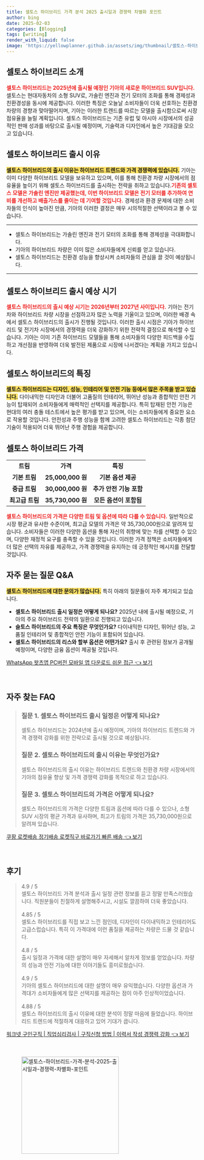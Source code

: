 ```yaml
---
title: 셀토스 하이브리드 가격 분석 2025 출시일과 경쟁력 차별화 포인트
author: bing
date: 2025-02-03
categories: [Blogging]
tags: [writing]
render_with_liquid: false
image: 'https://yellowplanner.github.io/assets/img/thumbnail/셀토스-하이브리드-가격-분석-2025-출시일과-경쟁력-차별화-포인트.webp'
---
```



<h2 id='셀토스_hybrid_소개'>셀토스 하이브리드 소개</h2>

<p><b><span style="color: #ee2323;">셀토스 하이브리드는 2025년에 출시될 예정인 기아의 새로운 하이브리드 SUV입니다.</span></b> 셀토스는 현대자동차의 소형 SUV로, 가솔린 엔진과 전기 모터의 조화를 통해 경제성과 친환경성을 동시에 제공합니다. 이러한 특징은 오늘날 소비자들이 더욱 선호하는 친환경 차량의 경향과 맞아떨어지며, 기아는 이러한 트렌드를 따르는 모델을 출시함으로써 시장 점유율을 늘릴 계획입니다. 셀토스 하이브리드는 기존 유럽 및 아시아 시장에서의 성공적인 판매 성과를 바탕으로 출시될 예정이며, 기술력과 디자인에서 높은 기대감을 모으고 있습니다.</p>

<h2 id='셀토스_hybrid_출시_이유'>셀토스 하이브리드 출시 이유</h2>

<p><b><span style="background-color: #ffe066;">셀토스 하이브리드의 출시 이유는 하이브리드 트렌드와 가격 경쟁력에 있습니다.</span></b> 기아는 이미 다양한 하이브리드 모델을 보유하고 있으며, 이를 통해 친환경 차량 시장에서의 점유율을 높이기 위해 셀토스 하이브리드를 출시하는 전략을 취하고 있습니다.<b><span style="color: #ee2323;">기존의 셀토스 모델은 가솔린 엔진만 제공했는데, 이번 하이브리드 모델은 전기 모터를 추가하여 연비를 개선하고 배출가스를 줄이는 데 기여할 것입니다.</span></b> 경제성과 환경 문제에 대한 소비자들의 인식이 높아진 만큼, 기아의 이러한 결정은 매우 시의적절한 선택이라고 볼 수 있습니다.</p>

<hr />

<ul>
    <li>셀토스 하이브리드는 가솔린 엔진과 전기 모터의 조화를 통해 경제성을 극대화합니다.</li>
    <li>기아의 하이브리드 차량은 이미 많은 소비자들에게 신뢰를 얻고 있습니다.</li>
    <li>셀토스 하이브리드는 친환경 성능을 향상시켜 소비자들의 관심을 끌 것이 예상됩니다.</li>
</ul>

<hr />

<h2 id='셀토스_hybrid_출시_예상_시기'>셀토스 하이브리드 출시 예상 시기</h2>

<p><b><span style="color: #ee2323;">셀토스 하이브리드의 출시 예상 시기는 2026년부터 2027년 사이입니다.</span></b> 기아는 전기차와 하이브리드 차량 시장을 선점하고자 많은 노력을 기울이고 있으며, 이러한 배경 속에서 셀토스 하이브리드의 출시가 진행될 것입니다. 이러한 출시 시점은 기아가 하이브리드 및 전기차 시장에서의 경쟁력을 더욱 강화하기 위한 전략적 결정으로 해석할 수 있습니다. 기아는 이미 기존 하이브리드 모델들을 통해 소비자들의 다양한 피드백을 수집하고 개선점을 반영하여 더욱 발전된 제품으로 시장에 나서겠다는 계획을 가지고 있습니다.</p>

<h2 id='셀토스_hybrid_특징'>셀토스 하이브리드의 특징</h2>

<p><b><span style="background-color: #ffe066;">셀토스 하이브리드는 디자인, 성능, 인테리어 및 안전 기능 등에서 많은 주목을 받고 있습니다.</span></b> 다이내믹한 디자인과 더불어 고품질의 인테리어, 뛰어난 성능과 종합적인 안전 기능이 탑재되어 소비자들에게 매력적인 선택지를 제공합니다. 특히 탑재된 안전 기능은 현대의 여러 충돌 테스트에서 높은 평가를 받고 있으며, 이는 소비자들에게 중요한 요소로 작용할 것입니다. 안전성과 주행 성능을 함께 고려한 셀토스 하이브리드는 각종 첨단 기술이 적용되어 더욱 뛰어난 주행 경험을 제공합니다.</p>

<h2 id='셀토스_hybrid_가격'>셀토스 하이브리드 가격</h2>

<table>
    <tr>
        <td style="text-align: center; height: 17px;"><b>트림</b></td>
        <td style="text-align: center; height: 17px;"><b>가격</b></td>
        <td style="text-align: center; height: 17px;"><b>특징</b></td>
    </tr>
    <tr>
        <td style="text-align: center; height: 17px;"><b>기본 트림</b></td>
        <td style="text-align: center; height: 17px;"><b>25,000,000 원</b></td>
        <td style="text-align: center; height: 17px;"><b>기본 옵션 제공</b></td>
    </tr>
    <tr>
        <td style="text-align: center; height: 17px;"><b>중급 트림</b></td>
        <td style="text-align: center; height: 17px;"><b>30,000,000 원</b></td>
        <td style="text-align: center; height: 17px;"><b>추가 안전 기능 포함</b></td>
    </tr>
    <tr>
        <td style="text-align: center; height: 17px;"><b>최고급 트림</b></td>
        <td style="text-align: center; height: 17px;"><b>35,730,000 원</b></td>
        <td style="text-align: center; height: 17px;"><b>모든 옵션이 포함됨</b></td>
    </tr>
</table>

<p><b><span style="color: #ee2323;">셀토스 하이브리드의 가격은 다양한 트림 및 옵션에 따라 다를 수 있습니다.</span></b> 일반적으로 시장 평균과 유사한 수준이며, 최고급 모델의 가격은 약 35,730,000원으로 알려져 있습니다. 소비자들은 이러한 다양한 옵션을 통해 자신의 취향에 맞는 차를 선택할 수 있으며, 다양한 재정적 요구를 충족할 수 있을 것입니다. 이러한 가격 정책은 소비자들에게 더 많은 선택의 자유를 제공하고, 가격 경쟁력을 유지하는 데 긍정적인 메시지를 전달할 것입니다.</p>

<h2 id='셀토스_hybrid_QA'>자주 묻는 질문 Q&A</h2>

<p><b><span style="background-color: #ffe066;">셀토스 하이브리드에 대한 문의가 많습니다.</span></b> 특히 아래의 질문들이 자주 제기되고 있습니다.</p>

<ul>
    <li><b>셀토스 하이브리드 출시 일정은 어떻게 되나요?</b> 2025년 내에 출시될 예정으로, 기아의 주요 하이브리드 전략의 일환으로 진행되고 있습니다.</li>
    <li><b>슬토스 하이브리드의 주요 특징은 무엇인가요?</b> 다이내믹한 디자인, 뛰어난 성능, 고품질 인테리어 및 종합적인 안전 기능이 포함되어 있습니다.</li>
    <li><b>셀토스 하이브리드의 리스와 할부 옵션은 어떤가요?</b> 출시 후 관련된 정보가 공개될 예정이며, 다양한 금융 옵션이 제공될 것입니다.</li>
</ul>


<p><a class="click-button" title="WhatsApp 왓츠앱 PC버전 모바일 앱 다운로드 쉬운 접근" href="https://yellowplanner.github.io/posts/WhatsApp-%EC%99%93%EC%B8%A0%EC%95%B1-PC%EB%B2%84%EC%A0%84-%EB%AA%A8%EB%B0%94%EC%9D%BC-%EC%95%B1-%EB%8B%A4%EC%9A%B4%EB%A1%9C%EB%93%9C-%EC%89%AC%EC%9A%B4-%EC%A0%91%EA%B7%BC/" rel="dofollow">WhatsApp 왓츠앱 PC버전 모바일 앱 다운로드 쉬운 접근 👈 보기</a></p><br>
<h2 id='자주_찾는_FAQ'>자주 찾는 FAQ</h2>
<div itemscope="" itemtype="https://schema.org/FAQPage"> 
<blockquote> 
<div itemscope="" itemprop="mainEntity" itemtype="https://schema.org/Question"> 
<h3 itemprop="name">질문 1. 셀토스 하이브리드 출시 일정은 어떻게 되나요?</h3> 
<div itemscope="" itemprop="acceptedAnswer" itemtype="https://schema.org/Answer"> 
<span itemprop="text"> 
<p>셀토스 하이브리드는 2024년에 출시 예정이며, 기아의 하이브리드 트렌드와 가격 경쟁력 강화를 위한 전략으로 출시될 것으로 예상됩니다.</p> 
</span> 
</div> 
</div> 
<div itemscope="" itemprop="mainEntity" itemtype="https://schema.org/Question"> 
<h3 itemprop="name">질문 2. 셀토스 하이브리드의 출시 이유는 무엇인가요?</h3> 
<div itemscope="" itemprop="acceptedAnswer" itemtype="https://schema.org/Answer"> 
<span itemprop="text"> 
<p>셀토스 하이브리드의 출시 이유는 하이브리드 트렌드와 친환경 차량 시장에서의 기아의 점유율 향상 및 가격 경쟁력 강화를 목적으로 하고 있습니다.</p> 
</span> 
</div> 
</div> 
<div itemscope="" itemprop="mainEntity" itemtype="https://schema.org/Question"> 
<h3 itemprop="name">질문 3. 셀토스 하이브리드의 가격은 어떻게 되나요?</h3> 
<div itemscope="" itemprop="acceptedAnswer" itemtype="https://schema.org/Answer"> 
<span itemprop="text"> 
<p>셀토스 하이브리드의 가격은 다양한 트림과 옵션에 따라 다를 수 있으나, 소형 SUV 시장의 평균 가격과 유사하며, 최고가 트림의 가격은 35,730,000원으로 알려져 있습니다.</p> 
</span> 
</div> 
</div> 
</blockquote> 
</div>
<p><a class="click-button" title="쿠팡 로켓배송 정기배송 로켓직구 바로가기 빠른 배송" href="https://yellowplanner.github.io/posts/%EC%BF%A0%ED%8C%A1-%EB%A1%9C%EC%BC%93%EB%B0%B0%EC%86%A1-%EC%A0%95%EA%B8%B0%EB%B0%B0%EC%86%A1-%EB%A1%9C%EC%BC%93%EC%A7%81%EA%B5%AC-%EB%B0%94%EB%A1%9C%EA%B0%80%EA%B8%B0-%EB%B9%A0%EB%A5%B8-%EB%B0%B0%EC%86%A1/" rel="dofollow">쿠팡 로켓배송 정기배송 로켓직구 바로가기 빠른 배송 👈 보기</a></p><br>
<h2 id='후기'>후기</h2>
<div itemscope itemtype="https://schema.org/Product">
  <blockquote>
  <div itemprop="review" itemscope itemtype="https://schema.org/Review">
      <div itemprop="reviewRating" itemscope itemtype="https://schema.org/Rating"> <span itemprop="ratingValue">4.9</span> / <span itemprop="bestRating">5</span> </div>
      <span itemprop="reviewBody">셀토스 하이브리드 가격 분석과 출시 일정 관련 정보를 듣고 정말 만족스러웠습니다. 직원분들이 친절하게 설명해주시고, 시설도 깔끔하여 더욱 좋았습니다.</span>
  </div>
  <br>
  <div itemprop="review" itemscope itemtype="https://schema.org/Review">
      <div itemprop="reviewRating" itemscope itemtype="https://schema.org/Rating"> <span itemprop="ratingValue">4.85</span> / <span itemprop="bestRating">5</span> </div>
      <span itemprop="reviewBody">셀토스 하이브리드를 직접 보고 느낀 점인데, 디자인이 다이내믹하고 인테리어도 고급스럽습니다. 특히 이 가격대에 이런 품질을 제공하는 차량은 드물 것 같습니다.</span>
  </div>
  <br>
  <div itemprop="review" itemscope itemtype="https://schema.org/Review">
      <div itemprop="reviewRating" itemscope itemtype="https://schema.org/Rating"> <span itemprop="ratingValue">4.8</span> / <span itemprop="bestRating">5</span> </div>
      <span itemprop="reviewBody">출시 일정과 가격에 대한 설명이 매우 자세해서 알차게 정보를 얻었습니다. 차량의 성능과 안전 기능에 대한 이야기들도 흥미로웠습니다.</span>
  </div>
  <br>
  <div itemprop="review" itemscope itemtype="https://schema.org/Review">
      <div itemprop="reviewRating" itemscope itemtype="https://schema.org/Rating"> <span itemprop="ratingValue">4.9</span> / <span itemprop="bestRating">5</span> </div>
      <span itemprop="reviewBody">기아의 셀토스 하이브리드에 대한 설명이 매우 유익했습니다. 다양한 옵션과 가격대가 소비자들에게 많은 선택지를 제공하는 점이 아주 인상적이었습니다.</span>
  </div>
  <br>
  <div itemprop="review" itemscope itemtype="https://schema.org/Review">
      <div itemprop="reviewRating" itemscope itemtype="https://schema.org/Rating"> <span itemprop="ratingValue">4.88</span> / <span itemprop="bestRating">5</span> </div>
      <span itemprop="reviewBody">셀토스 하이브리드의 출시 이유에 대한 분석이 정말 마음에 들었습니다. 하이브리드 트렌드에 적절하게 대응하고 있어 기대가 큽니다.</span>
  </div>
  </blockquote>
</div>
<p><a class="click-button" title="워크넷 구인구직 | 직업심리검사 | 구직신청 방법 | 이력서 작성 경쟁력 강화" href="https://yellowplanner.github.io/posts/%EC%9B%8C%ED%81%AC%EB%84%B7-%EA%B5%AC%EC%9D%B8%EA%B5%AC%EC%A7%81-%EC%A7%81%EC%97%85%EC%8B%AC%EB%A6%AC%EA%B2%80%EC%82%AC-%EA%B5%AC%EC%A7%81%EC%8B%A0%EC%B2%AD-%EB%B0%A9%EB%B2%95-%EC%9D%B4%EB%A0%A5%EC%84%9C-%EC%9E%91%EC%84%B1-%EA%B2%BD%EC%9F%81%EB%A0%A5-%EA%B0%95%ED%99%94/" rel="dofollow">워크넷 구인구직 | 직업심리검사 | 구직신청 방법 | 이력서 작성 경쟁력 강화 👈 보기</a></p><br>
<figure class="image"><img src="https://yellowplanner.github.io/assets/img/thumbnail/셀토스-하이브리드-가격-분석-2025-출시일과-경쟁력-차별화-포인트.webp" alt="셀토스-하이브리드-가격-분석-2025-출시일과-경쟁력-차별화-포인트" width="256" height="256"></figure>